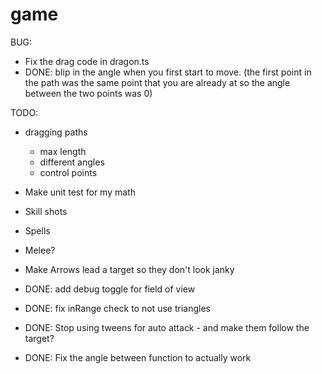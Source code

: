 # game

BUG:
- Fix the drag code in dragon.ts
- DONE: blip in the angle when you first start to move. (the first point in the path was the same point that you are already at so the angle between the two points was 0)

TODO:
- dragging paths
    - max length
    - different angles
    - control points

- Make unit test for my math

- Skill shots
- Spells
- Melee?

- Make Arrows lead a target so they don't look janky

- DONE: add debug toggle for field of view
- DONE: fix inRange check to not use triangles
- DONE: Stop using tweens for auto attack - and make them follow the target?
- DONE: Fix the angle between function to actually work
